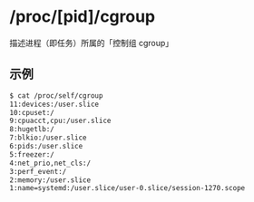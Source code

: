 # /proc/[pid]/cgroup

描述进程（即任务）所属的「控制组 cgroup」

## 示例

```sh
$ cat /proc/self/cgroup
11:devices:/user.slice
10:cpuset:/
9:cpuacct,cpu:/user.slice
8:hugetlb:/
7:blkio:/user.slice
6:pids:/user.slice
5:freezer:/
4:net_prio,net_cls:/
3:perf_event:/
2:memory:/user.slice
1:name=systemd:/user.slice/user-0.slice/session-1270.scope
```
